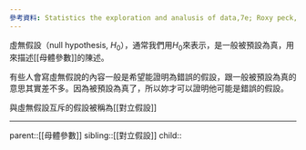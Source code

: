 ```yaml
---
參考資料: Statistics the exploration and analusis of data,7e; Roxy peck, Jay L. Devore.
---
```

虛無假設（null hypothesis, $H_0$），通常我們用$H_0$來表示，是一般被預設為真，用來描述[[母體參數]]的陳述。

有些人會寫虛無假說的內容一般是希望能證明為錯誤的假設，跟一般被預設為真的意思其實差不多。因為被預設為真了，所以妳才可以證明他可能是錯誤的假設。

與虛無假設互斥的假設被稱為[[對立假設]]
- - -
parent::[[母體參數]]
sibling::[[對立假設]]
child::